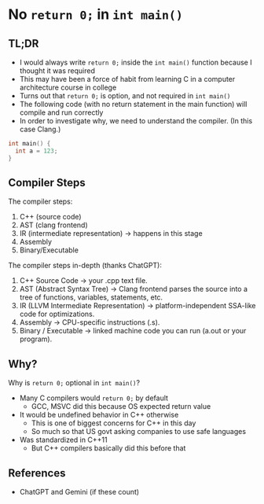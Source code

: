 # No `return 0;` in `int main()`

## TL;DR

- I would always write `return 0;` inside the `int main()` function because I thought it was required
- This may have been a force of habit from learning C in a computer architecture course in college
- Turns out that `return 0;` is option, and not required in `int main()`
- The following code (with no return statement in the main function) will compile and run correctly
- In order to investigate why, we need to understand the compiler. (In this case Clang.)

```cpp
int main() {
  int a = 123;
}
```

## Compiler Steps

The compiler steps:

1. C++ (source code)
2. AST (clang frontend)
3. IR (intermediate representation) -> happens in this stage
4. Assembly
5. Binary/Executable

The compiler steps in-depth (thanks ChatGPT):

1. C++ Source Code → your .cpp text file.
2. AST (Abstract Syntax Tree) → Clang frontend parses the source into a tree of functions, variables, statements, etc.
3. IR (LLVM Intermediate Representation) → platform-independent SSA-like code for optimizations.
4. Assembly → CPU-specific instructions (.s).
5. Binary / Executable → linked machine code you can run (a.out or your program).

## Why?

Why is `return 0;` optional in `int main()`?

- Many C compilers would `return 0;` by default
  - GCC, MSVC did this because OS expected return value
- It would be undefined behavior in C++ otherwise
  - This is one of biggest concerns for C++ in this day
  - So much so that US govt asking companies to use safe languages
- Was standardized in C++11
  - But C++ compilers basically did this before that

## References

- ChatGPT and Gemini (if these count)
